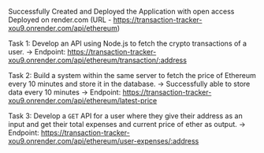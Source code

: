 Successfully Created and Deployed the Application with open access
Deployed on render.com (URL - https://transaction-tracker-xou9.onrender.com/api/ethereum)

Task 1: Develop an API using Node.js to fetch the crypto transactions of a user.
    -> Endpoint: https://transaction-tracker-xou9.onrender.com/api/ethereum/transaction/:address

Task 2: Build a system within the same server to fetch the price of Ethereum every 10 minutes and store it in the database.
    -> Successfully able to store data every 10 minutes
    -> Endpoint: https://transaction-tracker-xou9.onrender.com/api/ethereum/latest-price

Task 3: Develop a `GET` API for a user where they give their address as an input and get their total expenses and current price of ether as output.
    -> Endpoint: https://transaction-tracker-xou9.onrender.com/api/ethereum/user-expenses/:address
